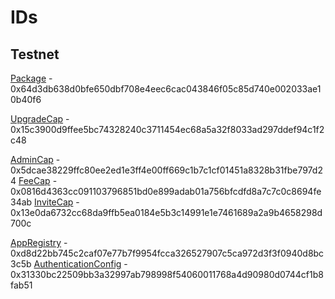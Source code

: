 # IDs

## Testnet

[Package](https://testnet.suivision.xyz/package/0x64d3db638d0bfe650dbf708e4eec6cac043846f05c85d740e002033ae10b40f6) - 0x64d3db638d0bfe650dbf708e4eec6cac043846f05c85d740e002033ae10b40f6

[UpgradeCap](https://testnet.suivision.xyz/object/0x15c3900d9ffee5bc74328240c3711454ec68a5a32f8033ad297ddef94c1f2c48) - 0x15c3900d9ffee5bc74328240c3711454ec68a5a32f8033ad297ddef94c1f2c48

[AdminCap](https://testnet.suivision.xyz/object/0x5dcae38229ffc80ee2ed1e3ff4e00ff669c1b7c1cf01451a8328b31fbe797d24) - 0x5dcae38229ffc80ee2ed1e3ff4e00ff669c1b7c1cf01451a8328b31fbe797d24
[FeeCap](https://testnet.suivision.xyz/object/0x0816d4363cc091103796851bd0e899adab01a756bfcdfd8a7c7c0c8694fe34ab) - 0x0816d4363cc091103796851bd0e899adab01a756bfcdfd8a7c7c0c8694fe34ab
[InviteCap](https://testnet.suivision.xyz/object/0x13e0da6732cc68da9ffb5ea0184e5b3c14991e1e7461689a2a9b4658298d700c) - 0x13e0da6732cc68da9ffb5ea0184e5b3c14991e1e7461689a2a9b4658298d700c

[AppRegistry](https://testnet.suivision.xyz/object/0xd8d22bb745c2caf07e77b7f9954fcca326527907c5ca972d3f3f0940d8bc3c5b) - 0xd8d22bb745c2caf07e77b7f9954fcca326527907c5ca972d3f3f0940d8bc3c5b
[AuthenticationConfig](https://testnet.suivision.xyz/object/0x31330bc22509bb3a32997ab798998f54060011768a4d90980d0744cf1b8fab51) - 0x31330bc22509bb3a32997ab798998f54060011768a4d90980d0744cf1b8fab51
